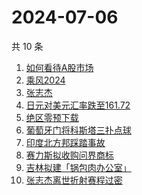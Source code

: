 # 2024-07-06

共 10 条

<!-- BEGIN ZHIHUSEARCH -->
<!-- 最后更新时间 Sat Jul 06 2024 05:09:53 GMT+0800 (China Standard Time) -->
1. [如何看待A股市场](https://www.zhihu.com/search?q=如何看待A股市场)
1. [乘风2024](https://www.zhihu.com/search?q=乘风2024)
1. [张志杰](https://www.zhihu.com/search?q=张志杰)
1. [日元对美元汇率跌至161.72](https://www.zhihu.com/search?q=日元对美元汇率跌至161.72)
1. [绝区零预下载](https://www.zhihu.com/search?q=绝区零预下载)
1. [葡萄牙门将科斯塔三扑点球](https://www.zhihu.com/search?q=葡萄牙门将科斯塔三扑点球)
1. [印度北方邦踩踏事故](https://www.zhihu.com/search?q=印度北方邦踩踏事故)
1. [赛力斯拟收购问界商标](https://www.zhihu.com/search?q=赛力斯拟收购问界商标)
1. [吉林拟建「锅包肉办公室」](https://www.zhihu.com/search?q=吉林拟建「锅包肉办公室」)
1. [张志杰离世折射赛程过密](https://www.zhihu.com/search?q=张志杰离世折射赛程过密)
<!-- END ZHIHUSEARCH -->
